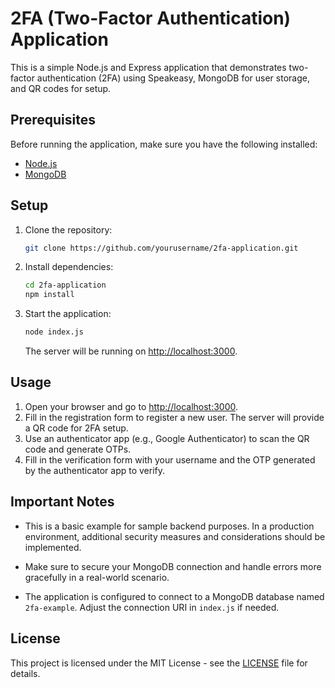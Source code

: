 # 2FA (Two-Factor Authentication) Application

This is a simple Node.js and Express application that demonstrates two-factor authentication (2FA) using Speakeasy, MongoDB for user storage, and QR codes for setup.

## Prerequisites

Before running the application, make sure you have the following installed:

- [Node.js](https://nodejs.org/)
- [MongoDB](https://www.mongodb.com/try/download/community)

## Setup

1. Clone the repository:

    ```bash
    git clone https://github.com/yourusername/2fa-application.git
    ```

2. Install dependencies:

    ```bash
    cd 2fa-application
    npm install
    ```

3. Start the application:

    ```bash
    node index.js
    ```

    The server will be running on [http://localhost:3000](http://localhost:3000).

## Usage

1. Open your browser and go to [http://localhost:3000](http://localhost:3000).
2. Fill in the registration form to register a new user. The server will provide a QR code for 2FA setup.
3. Use an authenticator app (e.g., Google Authenticator) to scan the QR code and generate OTPs.
4. Fill in the verification form with your username and the OTP generated by the authenticator app to verify.

## Important Notes

- This is a basic example for sample backend purposes. In a production environment, additional security measures and considerations should be implemented.

- Make sure to secure your MongoDB connection and handle errors more gracefully in a real-world scenario.

- The application is configured to connect to a MongoDB database named `2fa-example`. Adjust the connection URI in `index.js` if needed.

## License

This project is licensed under the MIT License - see the [LICENSE](LICENSE) file for details.
